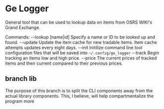 # Ge Logger
General tool that can be used to lookup data on items from OSRS WIKI's Grand Exchange.

Commands:
--lookup [name|id]	Specify a name or ID to be looked up and found.
--update 	Update the item cache for new tradable items. Item cache attempts updates every eight days.
--init Initilize command line tool configuration files that will be saved into `~/.config/ge_logger`
--track Begin tracking an items low and high price. 
--price The current prices of tracked items and their current compared to their previous prices.

## branch lib
The purpose of this branch is to split the CLI components away from the actual library components.
This, I believe, will help compartmentalize the program more
